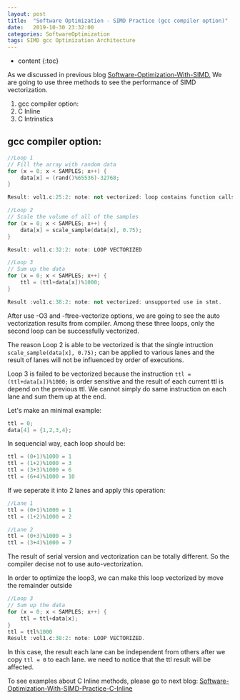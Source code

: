 ```yaml
---
layout: post
title:  "Software Optimization - SIMD Practice (gcc compiler option)"
date:   2019-10-30 23:32:00
categories: SoftwareOptimization
tags: SIMD gcc Optimization Architecture
---
```

* content
{:toc}

As we discussed in previous blog <a href="../Software-Optimization-With-SIMD">Software-Optimization-With-SIMD.</a>
We are going to use three methods to see the performance of SIMD vectorization.
1. gcc compiler option:
2. C Inline
3. C Intrinstics




## gcc compiler option:

```c++
//Loop 1
// Fill the array with random data
for (x = 0; x < SAMPLES; x++) {
    data[x] = (rand()%65536)-32768;
}

Result: vol1.c:25:2: note: not vectorized: loop contains function calls or data references that cannot be analyzed
```

```c++
//Loop 2
// Scale the volume of all of the samples
for (x = 0; x < SAMPLES; x++) {
    data[x] = scale_sample(data[x], 0.75);
}

Result: vol1.c:32:2: note: LOOP VECTORIZED
```

```c++
//Loop 3
// Sum up the data
for (x = 0; x < SAMPLES; x++) {
    ttl = (ttl+data[x])%1000;
}

Result :vol1.c:38:2: note: not vectorized: unsupported use in stmt.
```

After use -O3 and -ftree-vectorize options, we are going to see the auto vectorization results from compiler. Among these three loops, only the second loop can be successfully vectorized. 

The reason Loop 2 is able to be vectorized is that the single intruction ```scale_sample(data[x], 0.75);``` can be applied to various lanes and the result of lanes will not be influenced by order of executions. 

Loop 3 is failed to be vectorized because the instruction ```ttl = (ttl+data[x])%1000;``` is order sensitive and the result of each current ttl is depend on the previous ttl. We cannot simply do same instruction on each lane and sum them up at the end. 

Let's make an minimal example:

```c++
ttl = 0;
data[4] = {1,2,3,4};
```

In sequencial way, each loop should be:
```c++
ttl = (0+1)%1000 = 1
ttl = (1+2)%1000 = 3
ttl = (3+3)%1000 = 6
ttl = (6+4)%1000 = 10
```

If we seperate it into 2 lanes and apply this operation:
```c++
//Lane 1
ttl = (0+1)%1000 = 1
ttl = (1+2)%1000 = 2

//Lane 2
ttl = (0+3)%1000 = 3
ttl = (3+4)%1000 = 7
```
The result of serial version and vectorization can be totally different. So the compiler decise not to use auto-vectorization.

In order to optimize the loop3, we can make this loop vectorized by move the remainder outside


```c++
//Loop 3
// Sum up the data
for (x = 0; x < SAMPLES; x++) {
    ttl = ttl+data[x];
}
ttl = ttl%1000
Result :vol1.c:38:2: note: LOOP VECTORIZED.
```

In this case, the result each lane can be independent from others after we copy ```ttl = 0``` to each lane. we need to notice that the ttl result will be affected.

To see examples about C Inline methods, please go to next blog: <a href="../../31/Software-Optimization-With-SIMD-Practice-C-Inline">Software-Optimization-With-SIMD-Practice-C-Inline</a>